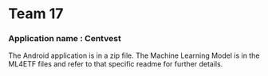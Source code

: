 # Team 17

### Application name : Centvest

The Android application is in a zip file.
The Machine Learning Model is in the ML4ETF files and refer to that specific readme for further details.

